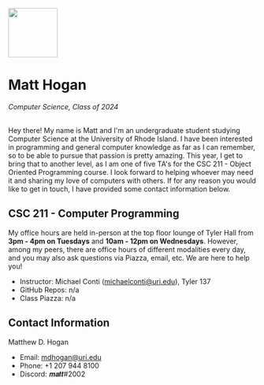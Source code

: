 <img src="https://upload.wikimedia.org/wikipedia/commons/thumb/c/cd/University_of_Rhode_Island_logo.svg/1280px-University_of_Rhode_Island_logo.svg.png" height="100px">
<h1>Matt Hogan</h1>
<i>Computer Science, Class of 2024</i><br><br>
<p>Hey there! My name is Matt and I'm an undergraduate student studying Computer Science at the University of Rhode Island.
I have been interested in programming and general computer knowledge as far as I can remember, so to be able to pursue that passion is pretty amazing.
This year, I get to bring that to another level, as I am one of five TA's for the CSC 211 - Object Oriented Programming course.
I look forward to helping whoever may need it and sharing my love of computers with others.
If for any reason you would like to get in touch, I have provided some contact information below.</p>

<h2>CSC 211 - Computer Programming</h2>

<p>My office hours are held in-person at the top floor lounge of Tyler Hall from <b>3pm - 4pm on Tuesdays</b> and <b>10am - 12pm on Wednesdays</b>.
However, among my peers, there are office hours of different modalities every day, and you may also ask questions via Piazza, email, etc.
We are here to help you!

- Instructor: Michael Conti (michaelconti@uri.edu), Tyler 137<br>
- GitHub Repos: n/a<br>
- Class Piazza: n/a<br>

<h2>Contact Information</h2>

<p>Matthew D. Hogan</p>

- Email: mdhogan@uri.edu
- Phone: +1 207 944 8100
- Discord: 𝒎𝒂𝒕𝒕#2002

